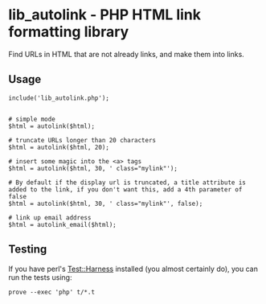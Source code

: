 # lib_autolink - PHP HTML link formatting library

Find URLs in HTML that are not already links, and make them into links.


## Usage

    include('lib_autolink.php');


    # simple mode
    $html = autolink($html);

    # truncate URLs longer than 20 characters
    $html = autolink($html, 20);

    # insert some magic into the <a> tags
    $html = autolink($html, 30, ' class="mylink"');

    # By default if the display url is truncated, a title attribute is added to the link, if you don't want this, add a 4th parameter of false
    $html = autolink($html, 30, ' class="mylink"', false);

    # link up email address
    $html = autolink_email($html);


## Testing

If you have perl's <a href="http://search.cpan.org/dist/Test-Harness/">Test::Harness</a> installed (you almost certainly do), you can 
run the tests using:

    prove --exec 'php' t/*.t
 